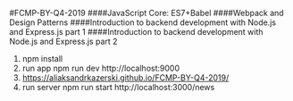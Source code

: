 #FCMP-BY-Q4-2019
####JavaScript Core: ES7+Babel
####Webpack and Design Patterns
####Introduction to backend development with Node.js and Express.js part 1
####Introduction to backend development with Node.js and Express.js part 2

1. npm install
2. run app npm run dev http://localhost:9000
3. https://aliaksandrkazerski.github.io/FCMP-BY-Q4-2019/
4. run server npm run start http://localhost:3000/news
